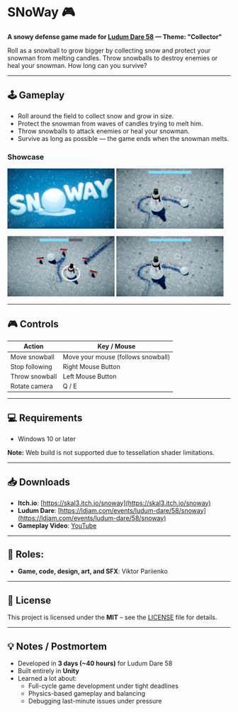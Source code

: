 # SNoWay 🎮

**A snowy defense game made for [Ludum Dare 58](https://ldjam.com/events/ludum-dare/58) — Theme: "Collector"**

Roll as a snowball to grow bigger by collecting snow and protect your snowman from melting candles. Throw snowballs to destroy enemies or heal your snowman. How long can you survive?

---

## 🕹️ Gameplay

- Roll around the field to collect snow and grow in size.
- Protect the snowman from waves of candles trying to melt him.
- Throw snowballs to attack enemies or heal your snowman.
- Survive as long as possible — the game ends when the snowman melts.

### Showcase

<p float="left">
  <img src="Screenshots/SNoWayTitleDefault.png" width="48%", alt="Cover Image"/>
  <img src="Screenshots/1.jpg" width="48%" />
</p>
<p float="left">
  <img src="Screenshots/2.jpg" width="48%" />
  <img src="Screenshots/1.jpg" width="48%" />
</p>

---

## 🎮 Controls

| Action           | Key / Mouse              |
|-----------------|-------------------------|
| Move snowball    | Move your mouse (follows snowball) |
| Stop following   | Right Mouse Button       |
| Throw snowball   | Left Mouse Button        |
| Rotate camera    | Q / E                   |

---

## 💻 Requirements

- Windows 10 or later

**Note:** Web build is not supported due to tessellation shader limitations.

---

## 📥 Downloads

- **Itch.io**: [https://skal3.itch.io/snoway](https://skal3.itch.io/snoway)  
- **Ludum Dare**: [https://ldjam.com/events/ludum-dare/58/snoway](https://ldjam.com/events/ludum-dare/58/snoway)  
- **Gameplay Video**: [YouTube](https://www.youtube.com/watch?v=M-LARtJGn4Q)

---

## 🎨 Roles:

- **Game, code, design, art, and SFX**: Viktor Pariienko  

---

## 📜 License

This project is licensed under the **MIT** – see the [LICENSE](LICENSE) file for details.

---

## 💡 Notes / Postmortem

- Developed in **3 days (~40 hours)** for Ludum Dare 58
- Built entirely in **Unity**
- Learned a lot about:
  - Full-cycle game development under tight deadlines
  - Physics-based gameplay and balancing
  - Debugging last-minute issues under pressure
